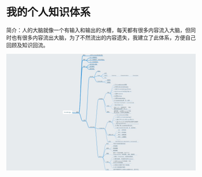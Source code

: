 # 我的个人知识体系

简介：人的大脑就像一个有输入和输出的水槽，每天都有很多内容流入大脑，但同时也有很多内容流出大脑，为了不然流出的内容遗失，我建立了此体系，方便自己回顾及知识回流。

![image](knowledge.mindnode/QuickLook/Preview.jpg)
